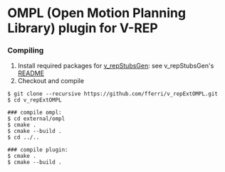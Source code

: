 # OMPL (Open Motion Planning Library) plugin for V-REP

### Compiling

1. Install required packages for [v_repStubsGen](https://github.com/fferri/v_repStubsGen): see v_repStubsGen's [README](external/v_repStubsGen/README.md)
2. Checkout and compile
```text
$ git clone --recursive https://github.com/fferri/v_repExtOMPL.git
$ cd v_repExtOMPL

### compile ompl:
$ cd external/ompl
$ cmake .
$ cmake --build .
$ cd ../..

### compile plugin:
$ cmake .
$ cmake --build .
```
